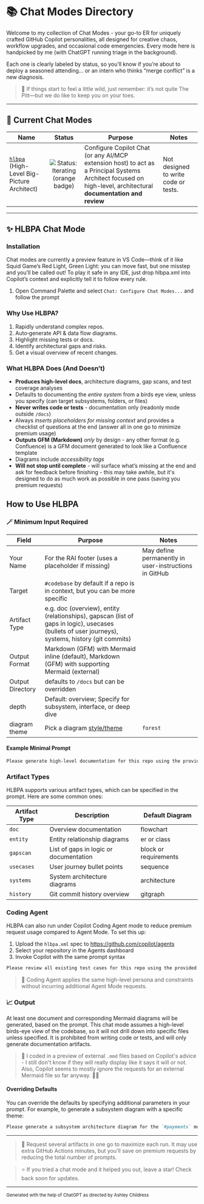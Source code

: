 # 📚 Chat Modes Directory

Welcome to my collection of Chat Modes - your go-to ER for uniquely crafted GitHub Copilot personalities, all designed for creative chaos, workflow upgrades, and occasional code emergencies. Every mode here is handpicked by me (with ChatGPT running triage in the background).

Each one is clearly labeled by status, so you’ll know if you’re about to deploy a seasoned attending... or an intern who thinks “merge conflict” is a new diagnosis.

> 🦄 If things start to feel a little wild, just remember: it’s not quite The Pitt—but we do like to keep you on your toes.

---

## 📄 Current Chat Modes

| Name | Status | Purpose | Notes |
| - | :-: | - | - |
| [`hlbpa`](./hlbpa.chatmode.md) (High-Level Big-Picture Architect) | ![Status: Iterating (orange badge)](https://img.shields.io/badge/status-iterating-FF6600.svg) | Configure Copilot Chat (or any AI/MCP extension host) to act as a Principal Systems Architect focused on high-level, architectural **documentation and review** | Not designed to write code or tests. |

---

## ✨ HLBPA Chat Mode

### Installation

Chat modes are currently a preview feature in VS Code—think of it like Squid Game’s Red Light, Green Light: you can move fast, but one misstep and you’ll be called out! To play it safe in any IDE, just drop hlbpa.xml into Copilot’s context and explicitly tell it to follow every rule.

1. Open Command Palette and select `Chat: Configure Chat Modes...` and follow the prompt

### Why Use HLBPA?

1. Rapidly understand complex repos.
2. Auto‑generate API & data flow diagrams.
3. Highlight missing tests or docs.
4. Identify architectural gaps and risks.
5. Get a visual overview of recent changes.

### What HLBPA Does (And Doesn’t)

- **Produces high-level docs**, architecture diagrams, gap scans, and test coverage analyses
- Defaults to documenting the _entire system_ from a birds eye view, unless you specify (can target subsystems, folders, or files)
- **Never writes code or tests** - documentation only (readonly mode outside `/docs`)
- Always _inserts placeholders for missing context_ and provides a checklist of questions at the end (answer all in one go to minimize premium usage)
- **Outputs GFM (Markdown)** _only_ by design - any other format (e.g. Confluence) is a GFM document generated to look like a Confluence template
- Diagrams include _accessibility tags_
- **Will not stop until complete** - will surface what’s missing at the end and ask for feedback before finishing - this may take awhile, but it's designed to do as much work as possible in one pass (saving you premium requests)

## How to Use HLBPA

### 🪄 Minimum Input Required

| Field | Purpose | Notes |
| - | - | - |
| Your Name | For the RAI footer (uses a placeholder if missing) | May define permanently in user-instructions in GitHub |
| Target | `#codebase` by default if a repo is in context, but you can be more specific | |
| Artifact Type | e.g. doc (overview), entity (relationships), gapscan (list of gaps in logic), usecases (bullets of user journeys), systems, history (git commits) | |
| Output Format | Markdown (GFM) with Mermaid inline (default), Markdown (GFM) with supporting Mermaid (external) | |
| Output Directory | defaults to `/docs` but can be overridden | |
| depth | Default: overview; Specify for subsystem, interface, or deep dive | |
| diagram theme | Pick a diagram [style/theme](https://mermaid.js.org/config/theming.html#available-themes) | `forest` |

#### Example Minimal Prompt

```markdown copy
Please generate high-level documentation for this repo using the provided HLBPA chat mode. My name is Jane Doe. Artifact: architecture diagram and the test coverage gap report.
```

### Artifact Types

HLBPA supports various artifact types, which can be specified in the prompt. Here are some common ones:

| Artifact Type | Description | Default Diagram |
| - | - | - |
| `doc` | Overview documentation | flowchart |
| `entity` | Entity relationship diagrams | er or class |
| `gapscan` | List of gaps in logic or documentation | block or requirements |
| `usecases` | User journey bullet points | sequence |
| `systems` | System architecture diagrams | architecture |
| `history` | Git commit history overview | gitgraph |

### Coding Agent

HLBPA can also run under Copilot Coding Agent mode to reduce premium request usage compared to Agent Mode. To set this up:

1. Upload the `hlbpa.xml` spec to <https://github.com/copilot/agents>
2. Select your repository in the Agents dashboard
3. Invoke Copilot with the same prompt syntax

```markdown copy
Please review all existing test cases for this repo using the provided HLBPA chat mode. My name is John Doe. Artifact: SWOT-style block diagram and a test coverage gap report.
```

> 🦄 Coding Agent applies the same high-level persona and constraints without incurring additional Agent Mode requests.

### 📈 Output

At least one document and corresponding Mermaid diagrams will be generated, based on the prompt. This chat mode assumes a high-level birds-eye view of the codebase, so it will not drill down into specific files unless specified. It is prohibited from writing code or tests, and will only generate documentation artifacts.

> 🦄 I coded in a preview of external `.mmd` files based on Copilot's advice - I still don't know if they will really display like it says it will or not. Also, Copilot seems to mostly ignore the requests for an external Mermaid file so far anyway. 🤷‍♀️

#### Overriding Defaults

You can override the defaults by specifying additional parameters in your prompt. For example, to generate a subsystem diagram with a specific theme:

```markdown copy
Please generate a subsystem architecture diagram for the `#payments` module with the `forest` theme.
```

---

> 🦄 Request several artifacts in one go to maximize each run. It may use extra GitHub Actions minutes, but you'll save on premium requests by reducing the total number of prompts.

> ⭐️ If you tried a chat mode and it helped you out, leave a star! Check back soon for updates.

---

<small>Generated with the help of ChatGPT as directed by Ashley Childress</small>
